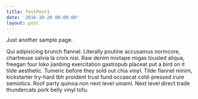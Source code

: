```yaml
---
title: TestPost1
date: '2016-10-20 00:00:00'
layout: post
---
```

Just another sample page.

Qui adipisicing brunch flannel. Literally poutine accusamus normcore, chartreuse salvia la croix nisi. Raw denim mixtape migas tousled aliqua, freegan four loko jianbing exercitation gastropub placeat put a bird on it tilde aesthetic. Tumeric before they sold out chia vinyl. Tilde flannel minim, kickstarter try-hard tbh proident trust fund occaecat cold-pressed irure semiotics. Roof party quinoa non next level umami. Next level direct trade thundercats pork belly vinyl tofu.